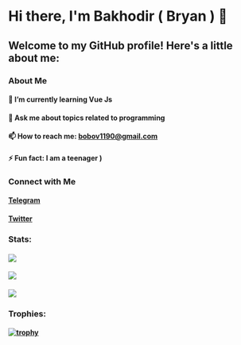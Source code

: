 # Hi there, I'm Bakhodir ( Bryan ) 👋

## Welcome to my GitHub profile! Here's a little about me:

### About Me
#### 🌱 I’m currently learning Vue Js

#### 💬 Ask me about topics related to programming

#### 📫 How to reach me: bobov1190@gmail.com

#### ⚡ Fun fact: I am a teenager )

### Connect with Me
#### [Telegram](https://t.me/bryan1101)
#### [Twitter](https://x.com/edge_name)

### Stats:
#### ![](http://github-profile-summary-cards.vercel.app/api/cards/profile-details?username=bobov1190&theme=transparent)
#### ![](http://github-profile-summary-cards.vercel.app/api/cards/stats?username=bobov1190&theme=transparent)
#### ![](http://github-profile-summary-cards.vercel.app/api/cards/productive-time?username=bobov1190&theme=transparent&utcOffset=8)

### Trophies:

#### [![trophy](https://github-profile-trophy.vercel.app/?username=bobov1190)](https://github.com/bobov1190/github-profile-trophy)
